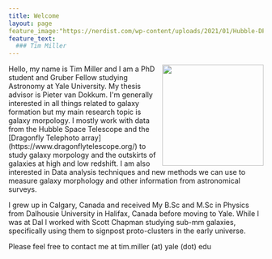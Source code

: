 ```yaml
---
title: Welcome
layout: page
feature_image:"https://nerdist.com/wp-content/uploads/2021/01/Hubble-DF-feature-image-01202020.jpg"
feature_text:
  ### Tim Miller
---
```

<img src="https://user-images.githubusercontent.com/51385038/100281703-668b2080-2f38-11eb-9020-32b5bcfb96a8.JPG" width="200" align="right">
Hello, my name is Tim Miller and I am a PhD student and Gruber Fellow studying Astronomy at Yale University. My thesis advisor is Pieter van Dokkum. I'm generally interested in all things related to galaxy formation but my main research topic is galaxy morpology. I mostly work with data from the Hubble Space Telescope and the [Dragonfly Telephoto array](https://www.dragonflytelescope.org/) to study galaxy morpology and the outskirts of galaxies at high and low redshift. I am also interested in Data analysis techniques and new methods we can use to measure galaxy morphology and other information from astronomical surveys.

I grew up in Calgary, Canada and received My B.Sc and M.Sc in Physics from Dalhousie University in Halifax, Canada before moving to Yale. While I was at Dal I worked with Scott Chapman studying sub-mm galaxies, specifically using them to signpost proto-clusters in the early universe.

Please feel free to contact me at tim.miller (at) yale (dot) edu
